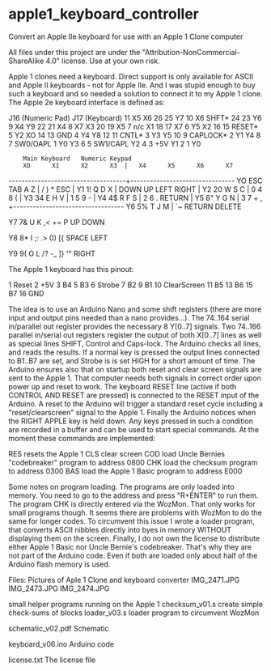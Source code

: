 # apple1_keyboard_controller
Convert an Apple IIe keyboard for use with an Apple 1 Clone computer

All files under this project are under the "Attribution-NonCommercial-ShareAlike 4.0" license. Use at your own risk.

Apple 1 clones need a keyboard. Direct support is only available for ASCII and Apple II keyboards - not for Apple IIe. And I was stupid enough to buy such a keyboard and so needed a solution to connect it to my Apple 1 clone. The Apple 2e keyboard interface is defined as:

J16 (Numeric Pad)         J17 (Keyboard)
11      X5                X6      26 25   Y7
10      X6                SHFT*   24 23   Y6
9       X4                Y9      22 21   X4
8       X7                X3      20 19   X5
7       n/c               X1      18 17   X7
6       Y5                X2      16 15   RESET*
5       Y2                XO      14 13   GND
4       Y4                Y8      12 11   CNTL*
3       Y3                Y5      10 9    CAPLOCK*
2       Y1                Y4      8  7    SW0/OAPL
1       Y0                Y3      6  5    SW1/CAPL
                          Y2      4  3    +5V
                          Y1      2  1    Y0

        Main Keyboard   Numeric Keypad
        XO      X1      X2      X3  |   X4      X5      X6      X7
------------------------------------+--------------------------------
YO      ESC     TAB     A       Z   |   /       )       *       ESC
                                    |
Y1      1!      Q       D       X   |   DOWN    UP      LEFT    RIGHT
                                    |
Y2      20      W       S       C   |   0       4       8       (
                                    |
Y3      34      E       H       V   |   1       5       9       -
                                    |
Y4      4$      R       F       S   |   2       6       .       RETURN
                                    |
Y5      6"      Y       G       N   |   3       7       +       ,
                                    +----------------------------------
Y6      5%      T       J       M       \|      `~      RETURN  DELETE

Y7      7&      U       K       ,<      +=       P      UP       DOWN

Y8      8*      I       ;:      .>      0)       [{     SPACE   LEFT

Y9      9(      O       L       /?      -_       ]}      '"      RIGHT

The Apple 1 keyboard has this pinout:

1  Reset   2 +5V
3  B4
5  B3      6 Strobe
7  B2
9  B1     10 ClearScreen
11 B5
13 B6
15 B7     16  GND

The idea is to use an Arduino Nano and some shift registers (there are more input and output pins needed than a nano provides...). The 74..164 serial in/parallel out register provides the necessary 8 Y[0..7] signals. Two 74..166 parallel in/serial out registers register the output of both X[0..7] lines as well as special lines SHIFT, Control and Caps-lock.
The Arduino checks all lines, and reads the results. If a normal key is pressed the output lines connected to B1..B7 are set, and Strobe is is set HIGH for a short amount of time.
The Arduino ensures also that on startup both reset and clear screen signals are sent to the Apple 1. That computer needs both signals in correct order upon power up and reset to work. 
The keyboard RESET line (active if both CONTROL AND RESET are pressed) is connected to the RESET input of the Arduino. A reset to the Arduino will trigger a standard reset cycle including a "reset/clearscreen" signal to the Apple 1.
Finally the Arduino notices when the RIGHT APPLE key is held down. Any keys pressed in such a condition are recorded in a buffer and can be used to start special commands. At the moment these commands are implemented:

  RES   resets the Apple 1
  CLS   clear screen
  COD   load Uncle Bernies "codebreaker" program to address 0800
  CHK   load the checksum program to address 0300
  BAS   load the Apple 1 Basic program to address E000

Some notes on program loading. The programs are only loaded into memory. You need to go to the address and press "R+ENTER" to run them. 
The program CHK is directly entered via the WozMon. That only works for small programs though. It seems there are problems with WozMon to do the same for longer codes. To circumvent this issue I wrote a loader program, that converts ASCII nibbles directly into byes in memory WITHOUT displaying them on the screen. 
Finally, I do not own the license to distribute either Apple 1 Basic nor Uncle Bernie's codebreaker. That's why they are not part of the Arduino code. Even if both are loaded only about half of the Arduino flash memory is used.

Files:
  Pictures of Aple 1 Clone and keyboard converter
    IMG_2471.JPG
    IMG_2473.JPG
    IMG_2474.JPG

  small helper programs running on the Apple 1
    checksum_v01.s    create simple check-sums of blocks
    loader_v03.s      loader program to circumvent WozMon

  schematic_v02.pdf   Schematic
  
  keyboard_v06.ino    Arduino code

  license.txt         The license file 
